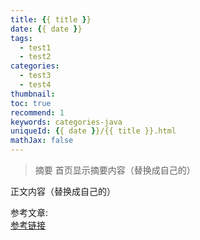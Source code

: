 ```yaml
---
title: {{ title }}
date: {{ date }}
tags:
  - test1
  - test2
categories: 
  - test3
  - test4
thumbnail:
toc: true
recommend: 1
keywords: categories-java
uniqueId: {{ date }}/{{ title }}.html
mathJax: false
---
```


> 摘要
首页显示摘要内容（替换成自己的）

<!-- more -->
正文内容（替换成自己的）

参考文章:  
[参考链接]()
